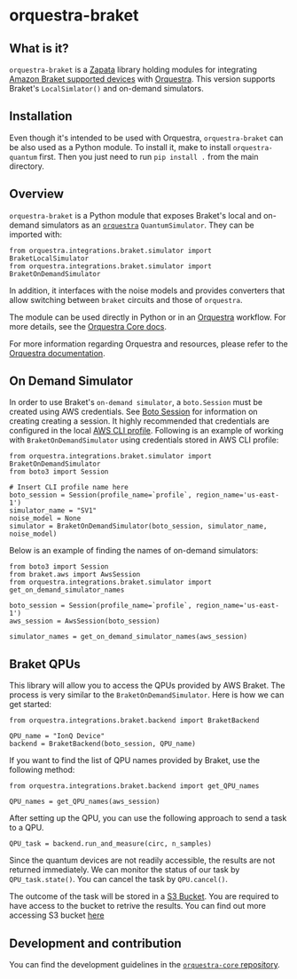 # orquestra-braket

## What is it?

`orquestra-braket` is a [Zapata](https://www.zapatacomputing.com) library holding modules for integrating [Amazon Braket supported devices](https://docs.aws.amazon.com/braket/latest/developerguide/braket-devices.html) with [Orquestra](https://www.zapatacomputing.com/orquestra/). This version supports Braket's `LocalSimlator()` and on-demand simulators.

## Installation

Even though it's intended to be used with Orquestra, `orquestra-braket` can be also used as a Python module.
To install it, make to install `orquestra-quantum` first. Then you just need to run `pip install .` from the main directory.

## Overview

`orquestra-braket` is a Python module that exposes Braket's local and on-demand simulators as an [`orquestra`](https://github.com/zapatacomputing/orquestra-quantum/blob/main/src/orquestra/quantum/api/backend.py) `QuantumSimulator`. They can be imported with:

```
from orquestra.integrations.braket.simulator import BraketLocalSimulator
from orquestra.integrations.braket.simulator import BraketOnDemandSimulator
```

In addition, it interfaces with the noise models and provides converters that allow switching between `braket` circuits and those of `orquestra`.

The module can be used directly in Python or in an [Orquestra](https://www.orquestra.io) workflow.
For more details, see the [Orquestra Core docs](https://zapatacomputing.github.io/orquestra-core/index.html).

For more information regarding Orquestra and resources, please refer to the [Orquestra documentation](https://www.orquestra.io/docs).

## On Demand Simulator

In order to use Braket's `on-demand simulator`, a `boto.Session` must be created using AWS credentials. See [Boto Session](https://boto3.amazonaws.com/v1/documentation/api/latest/reference/core/session.html) for information on creating creating a session. It highly recommended that credentials are configured in the local [AWS CLI profile](https://docs.aws.amazon.com/braket/latest/developerguide/braket-using-boto3-profiles-step-2.html). Following is an example of working with `BraketOnDemandSimulator` using credentials stored in AWS CLI profile:

```
from orquestra.integrations.braket.simulator import BraketOnDemandSimulator
from boto3 import Session

# Insert CLI profile name here
boto_session = Session(profile_name=`profile`, region_name='us-east-1')
simulator_name = "SV1"
noise_model = None
simulator = BraketOnDemandSimulator(boto_session, simulator_name, noise_model)

```

Below is an example of finding the names of on-demand simulators:

```
from boto3 import Session
from braket.aws import AwsSession
from orquestra.integrations.braket.simulator import get_on_demand_simulator_names

boto_session = Session(profile_name=`profile`, region_name='us-east-1')
aws_session = AwsSession(boto_session)

simulator_names = get_on_demand_simulator_names(aws_session)
```

## Braket QPUs

This library will allow you to access the QPUs provided by AWS Braket. The process is very similar to the `BraketOnDemandSimulator`. Here is how we can get started:

```
from orquestra.integrations.braket.backend import BraketBackend

QPU_name = "IonQ Device"
backend = BraketBackend(boto_session, QPU_name)
```

If you want to find the list of QPU names provided by Braket, use the following method:

```
from orquestra.integrations.braket.backend import get_QPU_names

QPU_names = get_QPU_names(aws_session)
```

After setting up the QPU, you can use the following approach to send a task to a QPU.

```
QPU_task = backend.run_and_measure(circ, n_samples)
```

Since the quantum devices are not readily accessible, the results are not returned immediately. We can monitor the status of our task by `QPU_task.state()`. You can cancel the task by `QPU.cancel()`.

The outcome of the task will be stored in a [S3 Bucket](https://aws.amazon.com/s3/). You are required to have access to the bucket to retrive the results. You can find out more accessing S3 bucket [here](https://docs.aws.amazon.com/AmazonS3/latest/userguide/access-bucket-intro.html)

## Development and contribution

You can find the development guidelines in the [`orquestra-core` repository](https://github.com/zapatacomputing/orquestra-core/blob/main/CONTRIBUTING.md).
